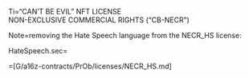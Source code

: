 Ti=“CAN’T BE EVIL” NFT LICENSE<br>NON-EXCLUSIVE COMMERCIAL RIGHTS (“CB-NECR”)

Note=removing the Hate Speech language from the NECR_HS license:

HateSpeech.sec=</i>

=[G/a16z-contracts/PrOb/licenses/NECR_HS.md]
